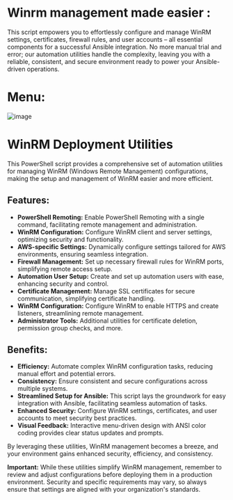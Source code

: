 # Winrm management made easier : 
This script empowers you to effortlessly configure and manage WinRM settings, certificates, firewall rules, and user accounts – all essential components for a successful Ansible integration. No more manual trial and error; our automation utilities handle the complexity, leaving you with a reliable, consistent, and secure environment ready to power your Ansible-driven operations.

<h1>Menu:</h1> 

![image](https://github.com/Razichennouf/ansible_winrm/assets/77803582/662e3747-f187-4b31-a65a-ca3f4cac6f22)

<h1>WinRM Deployment Utilities</h1>

<p>This PowerShell script provides a comprehensive set of automation utilities for managing WinRM (Windows Remote Management) configurations, making the setup and management of WinRM easier and more efficient.</p>

<h2>Features:</h2>
<ul>
    <li><strong>PowerShell Remoting:</strong> Enable PowerShell Remoting with a single command, facilitating remote management and administration.</li>
    <li><strong>WinRM Configuration:</strong> Configure WinRM client and server settings, optimizing security and functionality.</li>
    <li><strong>AWS-specific Settings:</strong> Dynamically configure settings tailored for AWS environments, ensuring seamless integration.</li>
    <li><strong>Firewall Management:</strong> Set up necessary firewall rules for WinRM ports, simplifying remote access setup.</li>
    <li><strong>Automation User Setup:</strong> Create and set up automation users with ease, enhancing security and control.</li>
    <li><strong>Certificate Management:</strong> Manage SSL certificates for secure communication, simplifying certificate handling.</li>
    <li><strong>WinRM Configuration:</strong> Configure WinRM to enable HTTPS and create listeners, streamlining remote management.</li>
    <li><strong>Administrator Tools:</strong> Additional utilities for certificate deletion, permission group checks, and more.</li>
</ul>

<h2>Benefits:</h2>
<ul>
    <li><strong>Efficiency:</strong> Automate complex WinRM configuration tasks, reducing manual effort and potential errors.</li>
    <li><strong>Consistency:</strong> Ensure consistent and secure configurations across multiple systems.</li>
    <li><strong>Streamlined Setup for Ansible:</strong> This script lays the groundwork for easy integration with Ansible, facilitating seamless automation of tasks.</li>
    <li><strong>Enhanced Security:</strong> Configure WinRM settings, certificates, and user accounts to meet security best practices.</li>
    <li><strong>Visual Feedback:</strong> Interactive menu-driven design with ANSI color coding provides clear status updates and prompts.</li>
</ul>

<p>By leveraging these utilities, WinRM management becomes a breeze, and your environment gains enhanced security, efficiency, and consistency.</p>

<p><strong>Important:</strong> While these utilities simplify WinRM management, remember to review and adjust configurations before deploying them in a production environment. Security and specific requirements may vary, so always ensure that settings are aligned with your organization's standards.</p>
